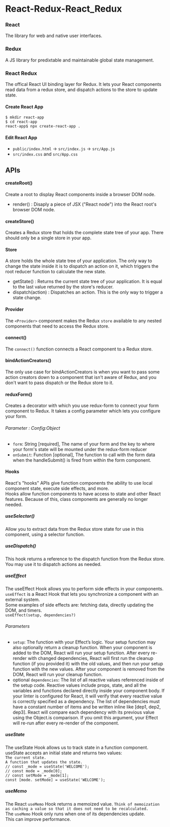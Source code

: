 # React-Redux-React_Redux
### React
The library for web and native user interfaces.
### Redux
A JS library for predixtable and maintainable global state management.
### React Redux
The offical React UI binding layer for Redux. It lets your React components read data from a redux store, and dispatch actions to the store to update state. 
#### Create React App
`$ mkdir react-app`  
`$ cd react-app`  
`react-app$ npx create-react-app .`  
#### Edit React App
- `public/index.html` -> `src/index.js` -> `src/App.js`  
- `src/index.css` and `src/App.css`
## APIs
#### createRoot()
Create a root to display React components inside a browser DOM node.
- render() : Disaply a piece of JSX ("React node") into the React root's browser DOM node.
#### createStore()
Creates a Redux store that holds the complete state tree of your app. There should only be a single store in your app.
#### Store
A store holds the whole state tree of your application. The only way to change the state inside it is to dispatch an action on it, which triggers the root reducer function to calculate the new state.  
- getState() : Returns the current state tree of your application. It is equal to the last value returned by the store's reducer.  
- dispatch(action) : Dispatches an action. This is the only way to trigger a state change.
#### Provider
The `<Provider>` component makes the Redux `store` available to any nested components that need to access the Redux store.

#### connect()
The `connect()` function connects a React component to a Redux store.
#### bindActionCreators()
The only use case for bindActionCreators is when you want to pass some action creators down to a component that isn't aware of Redux, and you don't want to pass dispatch or the Redux store to it.
#### reduxForm()
Creates a decorator with which you use redux-form to connect your form component to Redux. It takes a config parameter which lets you configure your form.
###### Parameter : Config:Object
- `form`: String [required], The name of your form and the key to where your form's state will be mounted under the redux-form reducer
- `onSubmit`: Function [optional], The function to call with the form data when the handleSubmit() is fired from within the form component. 

#### Hooks
React's "hooks" APIs give function components the ability to use local component state, execute side effects, and more.  
Hooks allow function components to have access to state and other React features. Because of this, class components are generally no longer needed.
##### useSelector()
Allow you to extract data from the Redux store state for use in this component, using a selector function.
##### useDispatch()
This hook returns a reference to the dispatch function from the Redux store. You may use it to dispatch actions as needed.
##### useEffect
The useEffect Hook allows you to perform side effects in your components.  
`useEffect` is a React Hook that lets you synchronize a component with an external system.  
Some examples of side effects are: fetching data, directly updating the DOM, and timers.  
`useEffect(setup, dependencies?)`  
###### Parameters
- `setup`: The function with your Effect’s logic. Your setup function may also optionally return a cleanup function. When your component is added to the DOM, React will run your setup function. After every re-render with changed dependencies, React will first run the cleanup function (if you provided it) with the old values, and then run your setup function with the new values. After your component is removed from the DOM, React will run your cleanup function.  
- optional `dependencies`: The list of all reactive values referenced inside of the setup code. Reactive values include props, state, and all the variables and functions declared directly inside your component body. If your linter is configured for React, it will verify that every reactive value is correctly specified as a dependency. The list of dependencies must have a constant number of items and be written inline like [dep1, dep2, dep3]. React will compare each dependency with its previous value using the Object.is comparison. If you omit this argument, your Effect will re-run after every re-render of the component.  
##### useState
The useState Hook allows us to track state in a function component.  
useState accepts an initial state and returns two values:  
  `The current state.`  
  `A function that updates the state.`  
  `// const _mode = useState('WELCOME');`  
  `// const mode = _mode[0];`  
  `// const setMode = _mode[1];`  
  `const [mode. setMode] = useState('WELCOME');`  
##### useMemo
The React `useMemo` Hook returns a memoized value. `Think of memoization as caching a value so that it does not need to be recalculated.`  
The `useMemo` Hook only runs when one of its dependencies update.  
This can improve performance.  

